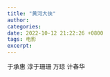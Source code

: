 ```yaml
---
title: "黄河大侠"
author: 
categories: 
date: 2022-10-12 21:22:26 +0800
tags: 电影
excerpt: 
---
```








于承惠
淳于珊珊
万琼
计春华








